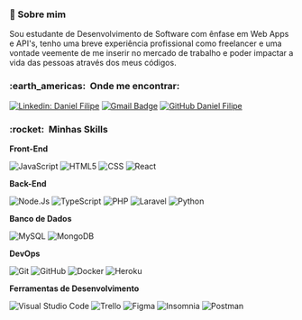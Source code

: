 <h3> 🤙 Sobre mim </h3>
  Sou estudante de Desenvolvimento de Software com ênfase em Web Apps e API's, tenho uma breve experiência profissional como freelancer e uma vontade veemente de me inserir no mercado de trabalho e poder impactar a vida das pessoas através dos meus códigos.

<h3> :earth_americas: &nbsp;Onde me encontrar: </h3> 

[![Linkedin: Daniel Filipe](https://img.shields.io/badge/-danielfsmiguel-blue?style=flat-square&logo=Linkedin&logoColor=white&link=https://www.linkedin.com/in/danielfsmiguel/)](https://www.linkedin.com/in/danielfsmiguel/)
[![Gmail Badge](https://img.shields.io/badge/-danielfsmiguel@gmail.com-006bed?style=flat-square&logo=Gmail&logoColor=white&link=mailto:danielfsmiguel@gmail.com)](mailto:danielfsmiguel@gmail.com)
[![GitHub Daniel Filipe]( https://img.shields.io/github/followers/VanessaSwerts?label=follow&style=social)](https://github.com/DanFilipe2000)

<h3> :rocket: &nbsp;Minhas Skills </h3>

**Front-End**

  ![JavaScript](https://img.shields.io/badge/-JavaScript-333333?style=flat&logo=javascript)
  ![HTML5](https://img.shields.io/badge/-HTML5-333333?style=flat&logo=HTML5)
  ![CSS](https://img.shields.io/badge/-CSS-333333?style=flat&logo=CSS3&logoColor=1572B6)
  ![React](https://img.shields.io/badge/-React-333333?style=flat&logo=react)

**Back-End**

  ![Node.Js](https://img.shields.io/badge/-Node.Js-333333?style=flat&logo=node.js)
  ![TypeScript](https://img.shields.io/badge/-TypeScript-333333?style=flat&logo=typescript)
  ![PHP](https://img.shields.io/badge/-PHP-333333?style=flat&logo=php)
  ![Laravel](https://img.shields.io/badge/-Laravel-333333?style=flat&logo=laravel)
  ![Python](https://img.shields.io/badge/-Python-333333?style=flat&logo=python)
  
  **Banco de Dados**
  
  ![MySQL](https://img.shields.io/badge/-MySQL-333333?style=flat&logo=mysql)
  ![MongoDB](https://img.shields.io/badge/-MongoDB-333333?style=flat&logo=mongodb)

**DevOps**

  ![Git](https://img.shields.io/badge/-Git-333333?style=flat&logo=git)
  ![GitHub](https://img.shields.io/badge/-GitHub-333333?style=flat&logo=github)
  ![Docker](https://img.shields.io/badge/-Docker-333333?style=flat&logo=docker)
  ![Heroku](https://img.shields.io/badge/-Heroku-333333?style=flat&logo=heroku)

**Ferramentas de Desenvolvimento**

  ![Visual Studio Code](https://img.shields.io/badge/-Visual%20Studio%20Code-333333?style=flat&logo=visual-studio-code&logoColor=007ACC)
  ![Trello](https://img.shields.io/badge/-Trello-333333?style=flat&logo=trello&logoColor=007ACC)
  ![Figma](https://img.shields.io/badge/-Figma-333333?style=flat&logo=figma&logoColor=007ACC)
  ![Insomnia](https://img.shields.io/badge/-Insomnia-333333?style=flat&logo=insomnia)
  ![Postman](https://img.shields.io/badge/-Postman-333333?style=flat&logo=postman)

